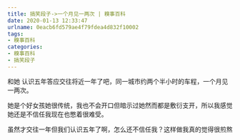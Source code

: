 ```yaml
---
title: 搞笑段子->一个月见一两次 | 糗事百科
date: 2020-01-13 12:33:47
urlname: 0eacb6fd579ae4f79fdea4d832f10002
tags: 
- 糗事百科
categories:
- 糗事百科
- 搞笑段子
---
```

和她 认识五年答应交往将近一年了吧，同一城市约两个半小时的车程，一个月见一两次。

她是个好女孩她很传统，我也不会开口但暗示过她然而都是敷衍支开，所以我感觉她还是不信任我现在也憋着很难受。

虽然才交往一年但我们认识五年了啊，怎么还不信任我？这样做我真的觉得很煎熬


